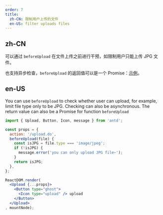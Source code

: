 ```yaml
---
order: 7
title:
  zh-CN: 限制用户上传的文件
  en-US: filter uploads files
---
```


## zh-CN

可以通过 `beforeUpload` 在文件上传之前进行干预，如限制用户只能上传 JPG 文件。

也支持异步检查，`beforeUpload` 的返回值可以是一个 Promise：[示例](http://react-component.github.io/upload/examples/beforeUpload.html)。

## en-US
You can use `beforeUpload` to check whether user can upload, for example, limit file type only to be JPG. Checking can also be asynchronous. The return value can also be a Promise for function `beforeUpload`

````jsx
import { Upload, Button, Icon, message } from 'antd';

const props = {
  action: '/upload.do',
  beforeUpload(file) {
    const isJPG = file.type === 'image/jpeg';
    if (!isJPG) {
      message.error('you can only upload JPG file~');
    }
    return isJPG;
  },
};

ReactDOM.render(
  <Upload {...props}>
    <Button type="ghost">
      <Icon type="upload" /> upload
    </Button>
  </Upload>
, mountNode);
````
